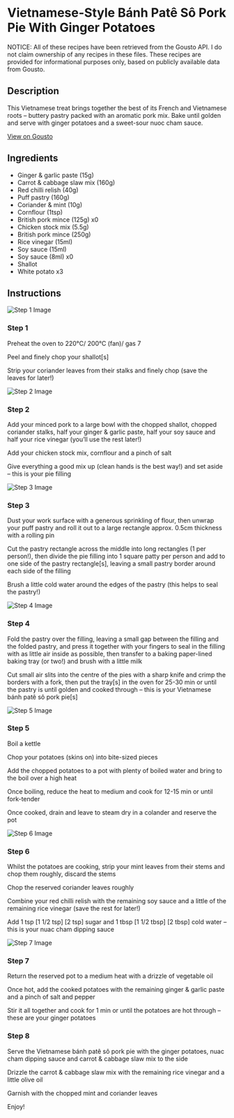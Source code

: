 # Vietnamese-Style Bánh Patê Sô Pork Pie With Ginger Potatoes

NOTICE: All of these recipes have been retrieved from the Gousto API. I do not claim ownership of any recipes in these files. These recipes are provided for informational purposes only, based on publicly available data from Gousto.

## Description

This Vietnamese treat brings together the best of its French and Vietnamese roots – buttery pastry packed with an aromatic pork mix. Bake until golden and serve with ginger potatoes and a sweet-sour nuoc cham sauce.

[View on Gousto](https://www.gousto.co.uk/recipes/cookbook/se-asia-vietnamese-style-banh-pate-so-pork-pie-with-ginger-potatoes)

## Ingredients

- Ginger & garlic paste (15g)
- Carrot & cabbage slaw mix (160g)
- Red chilli relish (40g)
- Puff pastry (160g)
- Coriander & mint (10g)
- Cornflour (1tsp)
- British pork mince (125g) x0
- Chicken stock mix (5.5g)
- British pork mince (250g)
- Rice vinegar (15ml)
- Soy sauce (15ml)
- Soy sauce (8ml) x0
- Shallot
- White potato x3

## Instructions

![Step 1 Image](https://production-media.gousto.co.uk/cms/recipe-step-image/step-1-copy-1722590666095-x200.jpg)

### Step 1

Preheat the oven to 220°C/ 200°C (fan)/ gas 7

Peel and finely chop your shallot[s]

Strip your coriander leaves from their stalks and finely chop (save the leaves for later!)

![Step 2 Image](https://production-media.gousto.co.uk/cms/recipe-step-image/step-2-copy-1722590682321-x200.jpg)

### Step 2

Add your minced pork to a large bowl with the chopped shallot, chopped coriander stalks, half your ginger & garlic paste, half your soy sauce and half your rice vinegar (you’ll use the rest later!)

Add your chicken stock mix, cornflour and a pinch of salt

Give everything a good mix up (clean hands is the best way!) and set aside – this is your pie filling

![Step 3 Image](https://production-media.gousto.co.uk/cms/recipe-step-image/step-3-copy-1722590704055-x200.jpg)

### Step 3

Dust your work surface with a generous sprinkling of flour, then unwrap your puff pastry and roll it out to a large rectangle approx. 0.5cm thickness with a rolling pin

Cut the pastry rectangle across the middle into long rectangles (1 per person!), then divide the pie filling into 1 square patty per person and add to one side of the pastry rectangle[s], leaving a small pastry border around each side of the filling

Brush a little cold water around the edges of the pastry (this helps to seal the pastry!)

![Step 4 Image](https://production-media.gousto.co.uk/cms/recipe-step-image/step-4-copy-1722590744087-x200.jpg)

### Step 4

Fold the pastry over the filling, leaving a small gap between the filling and the folded pastry, and press it together with your fingers to seal in the filling with as little air inside as possible, then transfer to a baking paper-lined baking tray (or two!) and brush with a little milk

Cut small air slits into the centre of the pies with a sharp knife and crimp the borders with a fork, then put the tray[s] in the oven for 25-30 min or until the pastry is until golden and cooked through – this is your Vietnamese bánh patê sô pork pie[s]

![Step 5 Image](https://production-media.gousto.co.uk/cms/recipe-step-image/step-5-copy-1722590771649-x200.jpg)

### Step 5

Boil a kettle

Chop your potatoes (skins on) into bite-sized pieces

Add the chopped potatoes to a pot with plenty of boiled water and bring to the boil over a high heat

Once boiling, reduce the heat to medium and cook for 12-15 min or until fork-tender

Once cooked, drain and leave to steam dry in a colander and reserve the pot

![Step 6 Image](https://production-media.gousto.co.uk/cms/recipe-step-image/step-6-copy-1722590781672-x200.jpg)

### Step 6

Whilst the potatoes are cooking, strip your mint leaves from their stems and chop them roughly, discard the stems

Chop the reserved coriander leaves roughly

Combine your red chilli relish with the remaining soy sauce and a little of the remaining rice vinegar (save the rest for later!)

Add 1 tsp<span class="text-purple"> [1 1/2 tsp]</span> <span class="text-danger">[2 tsp] </span>sugar and 1 tbsp <span class="text-purple">[1 1/2 tbsp]</span> <span class="text-danger">[2 tbsp]</span> cold water – this is your nuac cham dipping sauce

![Step 7 Image](https://production-media.gousto.co.uk/cms/recipe-step-image/step-7-copy-1722590797026-x200.jpg)

### Step 7

Return the reserved pot to a medium heat with a drizzle of vegetable oil

Once hot, add the cooked potatoes with the remaining ginger & garlic paste and a pinch of salt and pepper

Stir it all together and cook for 1 min or until the potatoes are hot through – these are your ginger potatoes

### Step 8

Serve the Vietnamese bánh patê sô pork pie with the ginger potatoes, nuac cham dipping sauce and carrot & cabbage slaw mix to the side

Drizzle the carrot & cabbage slaw mix with the remaining rice vinegar and a little olive oil

Garnish with the chopped mint and coriander leaves

Enjoy!

